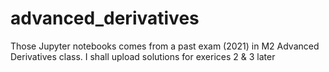# advanced_derivatives
Those Jupyter notebooks comes from a past exam (2021) in M2 Advanced Derivatives class.
I shall upload solutions for exerices 2 & 3 later
